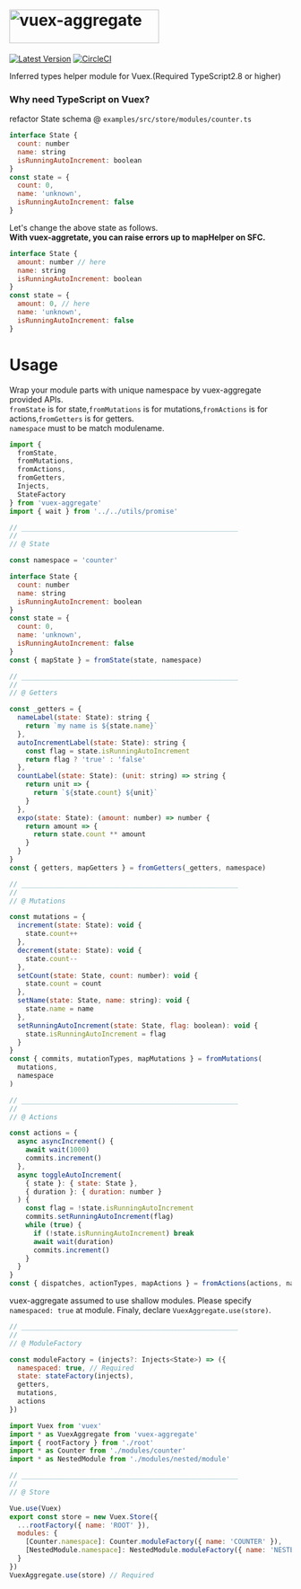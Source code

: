 # <img src='https://user-images.githubusercontent.com/22139818/43042404-e9fcf9ea-8db7-11e8-82ea-832cea6db527.png' width='267' height='60' alt='vuex-aggregate' />

[![Latest Version](https://img.shields.io/badge/npm-vuex_aggregate-C12127.svg)](https://www.npmjs.com/package/vuex-aggregate)
[![CircleCI](https://circleci.com/gh/takefumi-yoshii/vuex-aggregate.svg?style=svg)](https://circleci.com/gh/takefumi-yoshii/vuex-aggregate)

Inferred types helper module for Vuex.(Required TypeScript2.8 or higher) 

### Why need TypeScript on Vuex?

refactor State schema @ `examples/src/store/modules/counter.ts`

```javascript
interface State {
  count: number
  name: string
  isRunningAutoIncrement: boolean
}
const state = {
  count: 0,
  name: 'unknown',
  isRunningAutoIncrement: false
}
```
Let's change the above state as follows.  
**With vuex-aggretate, you can raise errors up to mapHelper on SFC.**

```javascript
interface State {
  amount: number // here
  name: string
  isRunningAutoIncrement: boolean
}
const state = {
  amount: 0, // here
  name: 'unknown',
  isRunningAutoIncrement: false
}
```

# Usage

Wrap your module parts with unique namespace by vuex-aggregate provided APIs.  
`fromState` is for state,`fromMutations` is for mutations,`fromActions` is for actions,`fromGetters` is for getters.  
`namespace` must to be match modulename.

```javascript
import {
  fromState,
  fromMutations,
  fromActions,
  fromGetters,
  Injects,
  StateFactory
} from 'vuex-aggregate'
import { wait } from '../../utils/promise'

// ______________________________________________________
//
// @ State

const namespace = 'counter'

interface State {
  count: number
  name: string
  isRunningAutoIncrement: boolean
}
const state = {
  count: 0,
  name: 'unknown',
  isRunningAutoIncrement: false
}
const { mapState } = fromState(state, namespace)

// ______________________________________________________
//
// @ Getters

const _getters = {
  nameLabel(state: State): string {
    return `my name is ${state.name}`
  },
  autoIncrementLabel(state: State): string {
    const flag = state.isRunningAutoIncrement
    return flag ? 'true' : 'false'
  },
  countLabel(state: State): (unit: string) => string {
    return unit => {
      return `${state.count} ${unit}`
    }
  },
  expo(state: State): (amount: number) => number {
    return amount => {
      return state.count ** amount
    }
  }
}
const { getters, mapGetters } = fromGetters(_getters, namespace)

// ______________________________________________________
//
// @ Mutations

const mutations = {
  increment(state: State): void {
    state.count++
  },
  decrement(state: State): void {
    state.count--
  },
  setCount(state: State, count: number): void {
    state.count = count
  },
  setName(state: State, name: string): void {
    state.name = name
  },
  setRunningAutoIncrement(state: State, flag: boolean): void {
    state.isRunningAutoIncrement = flag
  }
}
const { commits, mutationTypes, mapMutations } = fromMutations(
  mutations,
  namespace
)

// ______________________________________________________
//
// @ Actions

const actions = {
  async asyncIncrement() {
    await wait(1000)
    commits.increment()
  },
  async toggleAutoIncrement(
    { state }: { state: State },
    { duration }: { duration: number }
  ) {
    const flag = !state.isRunningAutoIncrement
    commits.setRunningAutoIncrement(flag)
    while (true) {
      if (!state.isRunningAutoIncrement) break
      await wait(duration)
      commits.increment()
    }
  }
}
const { dispatches, actionTypes, mapActions } = fromActions(actions, namespace)
```
vuex-aggregate assumed to use shallow modules.
Please specify `namespaced: true` at module.
Finaly, declare `VuexAggregate.use(store)`.

```javascript
// ______________________________________________________
//
// @ ModuleFactory

const moduleFactory = (injects?: Injects<State>) => ({
  namespaced: true, // Required
  state: stateFactory(injects),
  getters,
  mutations,
  actions
})
```
```javascript
import Vuex from 'vuex'
import * as VuexAggregate from 'vuex-aggregate'
import { rootFactory } from './root'
import * as Counter from './modules/counter'
import * as NestedModule from './modules/nested/module'

// ______________________________________________________
//
// @ Store

Vue.use(Vuex)
export const store = new Vuex.Store({
  ...rootFactory({ name: 'ROOT' }),
  modules: {
    [Counter.namespace]: Counter.moduleFactory({ name: 'COUNTER' }),
    [NestedModule.namespace]: NestedModule.moduleFactory({ name: 'NESTED_MODULE' })
  }
})
VuexAggregate.use(store) // Required

```
